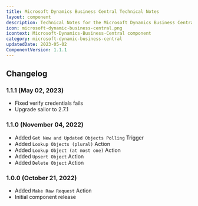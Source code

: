 ```yaml
---
title: Microsoft Dynamics Business Central Technical Notes
layout: component
description: Technical Notes for the Microsoft Dynamics Business Central component.
icon: microsoft-dynamic-business-central.png
icontext: Microsoft-Dynamics-Business-Central component
category: microsoft-dynamic-business-central
updatedDate: 2023-05-02
ComponentVersion: 1.1.1
---
```


## Changelog

### 1.1.1 (May 02, 2023)

* Fixed verify credentials fails
* Upgrade sailor to 2.7.1

### 1.1.0 (November 04, 2022)

* Added `Get New and Updated Objects Polling` Trigger
* Added `Lookup Objects (plural)` Action
* Added `Lookup Object (at most one)` Action
* Added `Upsert Object` Action
* Added `Delete Object` Action

### 1.0.0 (October 21, 2022)

* Added `Make Raw Request` Action
* Initial component release
